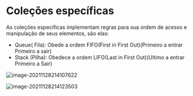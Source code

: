 # Coleções específicas 

As coleções específicas implementam regras para sua ordem de acesso e manipulação de seus elementos, são elas:

- Queue( Fila): Obede a ordem FIFO(First in First Out)(Primeiro a entrar Primeiro a sair)
- Stack (Pilha): Obedece a ordem LIFO(Last in First Out)(Ultimo a entrar Primeiro a Sair)

![image-20211128214107622](C:\Users\gui-r\AppData\Roaming\Typora\typora-user-images\image-20211128214107622.png)

![image-20211128214123503](C:\Users\gui-r\AppData\Roaming\Typora\typora-user-images\image-20211128214123503.png)